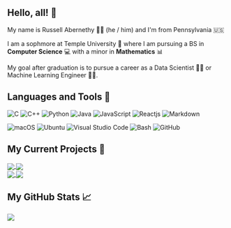 
## Hello, all! :wave:

 My name is Russell Abernethy :man_shrugging: (he / him) and I'm from Pennsylvania :us:
 
 I am a sophmore at Temple University :owl: where I am pursuing a BS in **Computer Science**  :computer:  with a minor in **Mathematics** :bar_chart:
 
 My goal after graduation is to pursue a career as a Data Scientist :man_scientist: or Machine Learning Engineer :man_technologist:.
 
## Languages and Tools :floppy_disk:
<!-- languages: -->
![C](https://img.shields.io/badge/Language-C-informational?style=flat&logo=c&logoColor=white&color=2bbc8a)
![C++](https://img.shields.io/badge/Language-C++-informational?style=flat&logo=c&logoColor=white&color=2bbc8a)
![Python](https://img.shields.io/badge/Language-Python-informational?style=flat&logo=python&logoColor=white&color=2bbc8a)
![Java](https://img.shields.io/badge/Language-Java-informational?style=flat&logo=java&logoColor=white&color=2bbc8a)
![JavaScript](https://img.shields.io/badge/Language-JavaScript-informational?style=flat&logo=javascript&logoColor=white&color=2bbc8a)
![Reactjs](https://img.shields.io/badge/Framework-React-informational?style=flat&logo=react&logoColor=white&color=2bbc8a)
![Markdown](https://img.shields.io/badge/Language-Markdown-informational?style=flat&logo=markdown&logoColor=white&color=2bbc8a)

<!-- tools -->
![macOS](https://img.shields.io/badge/OS-macOS-informational?style=flat&logo=apple&logoColor=white&color=2bbc8a)
![Ubuntu](https://img.shields.io/badge/OS-Ubuntu-informational?style=flat&logo=ubuntu&logoColor=white&color=2bbc8a)
![Visual Studio Code](https://img.shields.io/badge/Editor-Visual_Studio_Code-informational?style=flat&logo=visual-studio-code&logoColor=white&color=2bbc8a)
![Bash](https://img.shields.io/badge/Shell-Bash-informational?style=flat&logo=gnu-bash&logoColor=white&color=2bbc8a)
![GitHub](https://img.shields.io/badge/Repository-GitHub-informational?style=flat&logo=github&logoColor=white&color=2bbc8a)


## My Current Projects :open_file_folder:
<div>
 <a href="https://github.com/rabernethy/2048-Game">
  <img align="center" src="https://github-readme-stats.vercel.app/api/pin/?username=rabernethy&repo=2048-Game&theme=vue-dark" />
 </a>
 <a href=">https://github.com/12thStreetStudios/TravelingSalesmanGame">
  <img align="center" src="https://github-readme-stats.vercel.app/api/pin/?username=12thStreetStudios&repo=TravelingSalesmanGame&theme=vue-dark" />
 </a>
</div>
<div>
 <a href="https://github.com/12thStreetStudios/OwlHacks2020">
  <img align="center" src="https://github-readme-stats.vercel.app/api/pin/?username=12thStreetStudios&repo=OwlHacks2020&theme=vue-dark" />
 </a>
 <a href="https://github.com/12thStreetStudios/HalloweenCandyRank">
  <img align="center" src="https://github-readme-stats.vercel.app/api/pin/?username=12thStreetStudios&repo=HalloweenCandyRank&theme=vue-dark" />
 </a>
</div>

## My GitHub Stats :chart_with_upwards_trend:
<a href="https://github.com/anuraghazra/github-readme-stats">
  <img align="center" src="https://github-readme-stats.vercel.app/api/?username=rabernethy&theme=vue-dark&hide=contribs&show_icons=true" /> 
</a>

